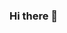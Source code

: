 ### Hi there 👋


<!--
**AnilTorun123/AnilTorun123** is a ✨ _special_ ✨ repository because its `README.md` (this file) appears on your GitHub profile.


